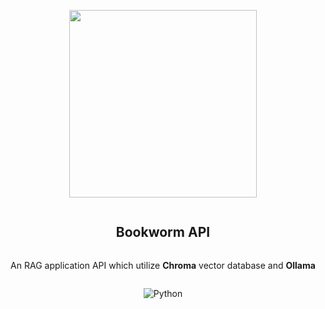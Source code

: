 <div align="center">
    <article style="display: flex; flex-direction: column; align-items: center; justify-content: center;">
        <p align="center"><img width="300" src="https://ik.imagekit.io/songlim/logo.png?updatedAt=1707107048802" /></p>
        <h1 style="width: 100%; text-align: center;">Bookworm API</h1>
        <p>
            An RAG application API which utilize <text style="font-weight: bold">Chroma</text> vector database and <text style="font-weight: bold">Ollama</text>
        </p>
    </article>

![Python][python-badge]

[python-badge]: https://img.shields.io/badge/Python-3.9-blue

</div>
